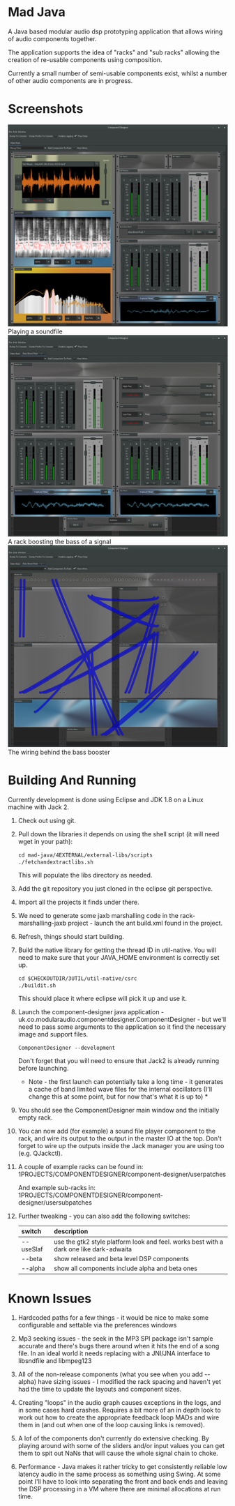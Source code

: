 # Mad Java
A Java based modular audio dsp prototyping application that allows wiring of audio components together.

The application supports the idea of "racks" and "sub racks" allowing the creation of re-usable components using composition.

Currently a small number of semi-usable components exist, whilst a number of other audio components are in progress.

# Screenshots
<img src="1PROJECTS/COMPONENTDESIGNER/component-designer/screenshots/madjava001-playingasoundfile.png">Playing a soundfile</img>
<img src="1PROJECTS/COMPONENTDESIGNER/component-designer/screenshots/madjava001-bassboostrack.png">A rack boosting the bass of a signal</img>
<img src="1PROJECTS/COMPONENTDESIGNER/component-designer/screenshots/madjava001-bassboostwiring.png">The wiring behind the bass booster</img>

# Building And Running
Currently development is done using Eclipse and JDK 1.8 on a Linux machine with Jack 2.

1. Check out using git.

2. Pull down the libraries it depends on using the shell script (it will need wget in your path):
    ```
    cd mad-java/4EXTERNAL/external-libs/scripts
    ./fetchandextractlibs.sh
    ```

    This will populate the libs directory as needed.

3. Add the git repository you just cloned in the eclipse git perspective.

4. Import all the projects it finds under there.

5. We need to generate some jaxb marshalling code in the rack-marshalling-jaxb project - launch the ant build.xml found in the project.

6. Refresh, things should start building.

7. Build the native library for getting the thread ID in util-native. You will need to make sure that your JAVA_HOME environment is correctly set up.

   ```
   cd $CHECKOUTDIR/3UTIL/util-native/csrc
   ./buildit.sh
   ```

   This should place it where eclipse will pick it up and use it.

7. Launch the component-designer java application - uk.co.modularaudio.componentdesigner.ComponentDesigner - but we'll need to pass some arguments to the application so it find the necessary image and support files.

   ```
   ComponentDesigner --development
   ```

   Don't forget that you will need to ensure that Jack2 is already running before launching.

   * Note - the first launch can potentially take a long time - it generates a cache of band limited wave files for the internal oscillators (I'll change this at some point, but for now that's what it is up to) *

8. You should see the ComponentDesigner main window and the initially empty rack.

9. You can now add (for example) a sound file player component to the rack, and wire its output to the output in the master IO at the top. Don't forget to wire up the outputs inside the Jack manager you are using too (e.g. QJackctl).

10. A couple of example racks can be found in:
    1PROJECTS/COMPONENTDESIGNER/component-designer/userpatches

    And example sub-racks in:
    1PROJECTS/COMPONENTDESIGNER/component-designer/usersubpatches

11. Further tweaking - you can also add the following switches:

    | switch    | description                                                                             |
    |-----------|-----------------------------------------------------------------------------------------|
    | --useSlaf | use the gtk2 style platform look and feel. works best with a dark one like dark-adwaita |
    | --beta    | show released and beta level DSP components                                             |
    | --alpha   | show all components include alpha and beta ones                                         |

# Known Issues

1. Hardcoded paths for a few things - it would be nice to make some configurable and settable via the preferences windows

2. Mp3 seeking issues - the seek in the MP3 SPI package isn't sample accurate and there's bugs there around when it hits the end of a song file.
   In an ideal world it needs replacing with a JNI/JNA interface to libsndfile and libmpeg123

3. All of the non-release components (what you see when you add --alpha) have sizing issues - I modified the rack spacing and haven't yet had the time to update the layouts and component sizes.

4. Creating "loops" in the audio graph causes exceptions in the logs, and in some cases hard crashes. Requires a bit more of an in depth look to work out how to create the appropriate feedback loop MADs and wire them in (and out when one of the loop causing links is removed).

5. A lof of the components don't currently do extensive checking. By playing around with some of the sliders and/or input values you can get them to spit out NaNs that will cause the whole signal chain to choke.

6. Performance - Java makes it rather tricky to get consistently reliable low latency audio in the same process as something using Swing. At some point I'll have to look into separating the front and back ends and leaving the DSP processing in a VM where there are minimal allocations at run time.
